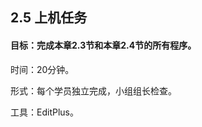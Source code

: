 ## 2.5  上机任务


#### 目标：完成本章2.3节和本章2.4节的所有程序。

 


时间：20分钟。

 


形式：每个学员独立完成，小组组长检查。

 


工具：EditPlus。

 
